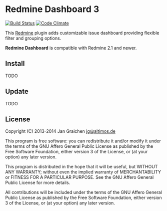 # Redmine Dashboard 3

[![Build Status](https://travis-ci.org/jgraichen/redmine_dashboard.png?branch=master)](https://travis-ci.org/jgraichen/redmine_dashboard) [![Code Climate](https://codeclimate.com/github/jgraichen/redmine_dashboard.png)](https://codeclimate.com/github/jgraichen/redmine_dashboard)

This [Redmine](http://redmine.org) plugin adds customizable issue dashboard providing flexible filter and grouping options.

**Redmine Dashboard** is compatible with Redmine 2.1 and newer.

## Install

TODO

## Update

TODO

## License

Copyright (C) 2013-2014 Jan Graichen <jg@altimos.de>

This program is free software: you can redistribute it and/or modify it under the terms of the GNU Affero General Public License as published by the Free Software Foundation, either version 3 of the License, or (at your option) any later version.

This program is distributed in the hope that it will be useful, but WITHOUT ANY WARRANTY; without even the implied warranty of MERCHANTABILITY or FITNESS FOR A PARTICULAR PURPOSE.  See the GNU Affero General Public License for more details.

All contributions will be included under the terms of the GNU Affero General Public License as published by the Free Software Foundation, either version 3 of the License, or (at your option) any later version.
